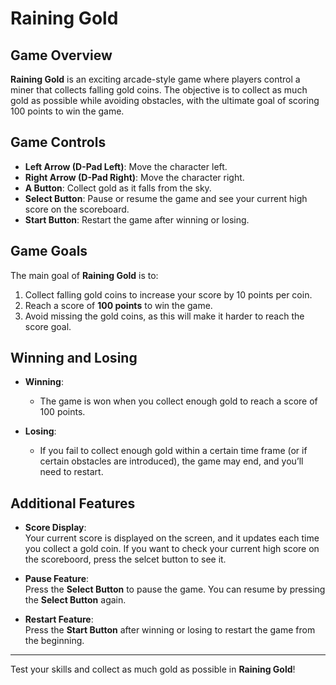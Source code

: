 # Raining Gold

## Game Overview
**Raining Gold** is an exciting arcade-style game where players control a miner that collects falling gold coins. The objective is to collect as much gold as possible while avoiding obstacles, with the ultimate goal of scoring 100 points to win the game.

## Game Controls
- **Left Arrow (D-Pad Left)**: Move the character left.
- **Right Arrow (D-Pad Right)**: Move the character right.
- **A Button**: Collect gold as it falls from the sky.
- **Select Button**: Pause or resume the game and see your current high score on the scoreboard.
- **Start Button**: Restart the game after winning or losing.

## Game Goals
The main goal of **Raining Gold** is to:
1. Collect falling gold coins to increase your score by 10 points per coin.
2. Reach a score of **100 points** to win the game.
3. Avoid missing the gold coins, as this will make it harder to reach the score goal.

## Winning and Losing
- **Winning**:  
  - The game is won when you collect enough gold to reach a score of 100 points.
  
- **Losing**:  
  - If you fail to collect enough gold within a certain time frame (or if certain obstacles are introduced), the game may end, and you’ll need to restart.

## Additional Features
- **Score Display**:  
  Your current score is displayed on the screen, and it updates each time you collect a gold coin.
  If you want to check your current high score on the scoreboord, press the selcet button to see it.
  
- **Pause Feature**:  
  Press the **Select Button** to pause the game. You can resume by pressing the **Select Button** again.

- **Restart Feature**:  
  Press the **Start Button** after winning or losing to restart the game from the beginning.

---

Test your skills and collect as much gold as possible in **Raining Gold**!

